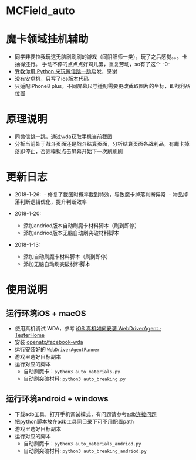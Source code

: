 # MCField_auto

# 魔卡领域挂机辅助
- 同学非要拉我玩这无脑刷刷刷的游戏（同阴阳师一类），玩了之后感觉。。。卡抽得还行。 手动不停的点点点好鸡儿累，重复劳动，so有了这个 -0-
- 受[教你用 Python 来玩微信跳一跳](https://github.com/xppppd/wechat_jump_game)启发，感谢
- 没有安卓机，只写了ios版本代码
- 只适配iPhone8 plus，不同屏幕尺寸适配需要更改截取图片的坐标，即战利品位置

# 原理说明
- 同微信跳一跳，通过wda获取手机当前截图
- 分析当前处于战斗页面还是战斗结算页面，分析结算页面各战利品，有魔卡掉落即停止，否则模拟点击屏幕开始下一次刷刷刷

# 更新日志
- 2018-1-26:
  - 修复了截图时概率截到特效，导致魔卡掉落判断异常
  - 物品掉落判断逻辑优化，提升判断效率

- 2018-1-20:
  - 添加andriod版本自动刷魔卡材料脚本（刷到即停）
  - 添加andriod版本无脑自动刷突破材料脚本

- 2018-1-13:
  - 添加自动刷魔卡材料脚本（刷到即停）
  - 添加无脑自动刷突破材料脚本
  
# 使用说明
## 运行环境iOS + macOS
- 使用真机调试 WDA，参考 [iOS 真机如何安装 WebDriverAgent · TesterHome](https://testerhome.com/topics/7220)
- 安装 [openatx/facebook-wda](https://github.com/openatx/facebook-wda)
- 运行安装好的 `WebDriverAgentRunner`
- 游戏里选好目标副本
- 运行对应的脚本
  - 自动刷魔卡：`python3 auto_materials.py`
  - 自动刷突破材料: `python3 auto_breaking.py`

## 运行环境android + windows
- 下载adb工具，打开手机调试模式，有问题请参考[adb连接问题](https://www.cnblogs.com/sanshuimiao/p/7809946.html)
- 把python脚本放在adb工具同目录下可不用配置path
- 游戏里选好目标副本
- 运行对应的脚本
  - 自动刷魔卡：`python3 auto_materials_andriod.py`
  - 自动刷突破材料: `python3 auto_breaking_andriod.py`
  
